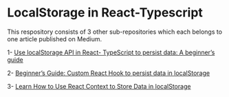 # LocalStorage in React-Typescript

This respository consists of 3 other sub-repositories which each belongs to one article published on Medium.

1- [Use localStorage API in React- TypeScript to persist data: A beginner’s guide](https://medium.com/javascript-in-plain-english/4-ways-to-use-localstorage-in-react-typescript-part-1-4671460ac2b2)

2- [Beginner’s Guide: Custom React Hook to persist data in localStorage](https://medium.com/javascript-in-plain-english/4-ways-to-use-localstorage-in-react-typescript-part-2-custom-hook-136dc43b3280)

3- [Learn How to Use React Context to Store Data in localStorage](https://medium.com/javascript-in-plain-english/learn-how-to-use-react-context-to-store-data-in-localstorage-33d84ff104cd)
